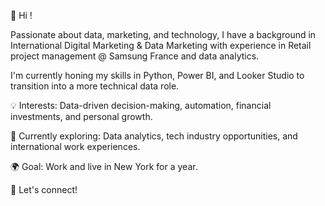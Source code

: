 👋 Hi !

Passionate about data, marketing, and technology, I have a background in International Digital Marketing & Data Marketing with experience in 
Retail project management @ Samsung France and data analytics. 

I'm currently honing my skills in Python, Power BI, and Looker Studio to transition into a more technical data role.

💡 Interests: Data-driven decision-making, automation, financial investments, and personal growth.

🚀 Currently exploring: Data analytics, tech industry opportunities, and international work experiences.

🌍 Goal: Work and live in New York for a year.

🔗 Let's connect!

